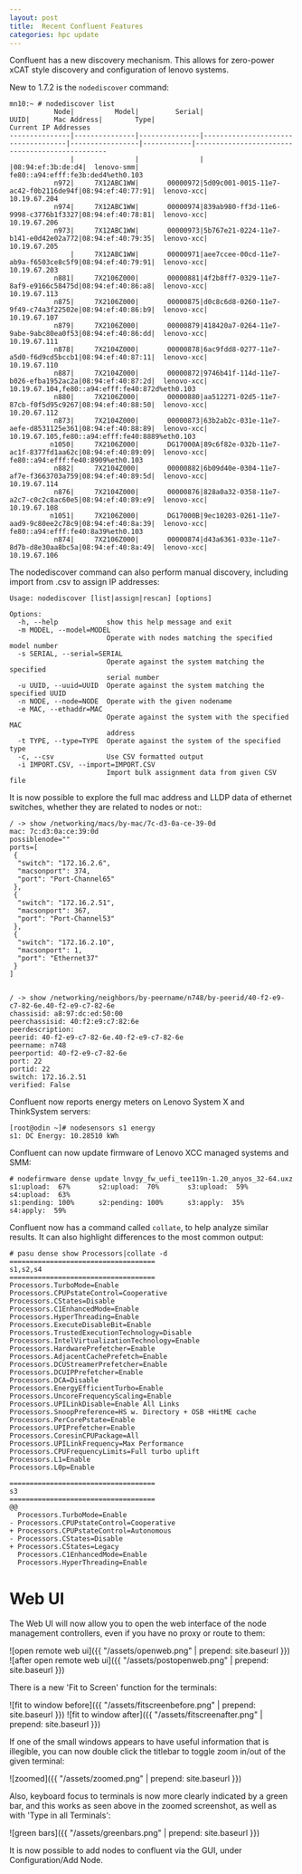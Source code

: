 ```yaml
---
layout: post
title:  Recent Confluent Features
categories: hpc update
---
```


Confluent has a new discovery mechanism.  This allows for zero-power xCAT style discovery and configuration of lenovo systems.

New to 1.7.2 is the `nodediscover` command:
```
mn10:~ # nodediscover list
           Node|          Model|         Serial|                                UUID|      Mac Address|        Type|                            Current IP Addresses
---------------|---------------|---------------|------------------------------------|-----------------|------------|------------------------------------------------
               |               |               |                                    |08:94:ef:3b:de:d4|  lenovo-smm|               fe80::a94:efff:fe3b:ded4%eth0.103
           n972|     7X12ABC1WW|       00000972|5d09c001-0015-11e7-ac42-f0b2116de94f|08:94:ef:40:77:91|  lenovo-xcc|                                    10.19.67.204
           n974|     7X12ABC1WW|       00000974|839ab980-ff3d-11e6-9998-c3776b1f3327|08:94:ef:40:78:81|  lenovo-xcc|                                    10.19.67.206
           n973|     7X12ABC1WW|       00000973|5b767e21-0224-11e7-b141-e0d42e02a772|08:94:ef:40:79:35|  lenovo-xcc|                                    10.19.67.205
               |     7X12ABC1WW|       00000971|aee7ccee-00cd-11e7-ab9a-f6503ce8c5f9|08:94:ef:40:79:91|  lenovo-xcc|                                    10.19.67.203
           n881|     7X2106Z000|       00000881|4f2b8ff7-0329-11e7-8af9-e9166c58475d|08:94:ef:40:86:a8|  lenovo-xcc|                                    10.19.67.113
           n875|     7X2106Z000|       00000875|d0c8c6d8-0260-11e7-9f49-c74a3f22502e|08:94:ef:40:86:b9|  lenovo-xcc|                                    10.19.67.107
           n879|     7X2106Z000|       00000879|418420a7-0264-11e7-9abe-9abc80ea0f53|08:94:ef:40:86:dd|  lenovo-xcc|                                    10.19.67.111
           n878|     7X2104Z000|       00000878|6ac9fdd8-0277-11e7-a5d0-f6d9cd5bccb1|08:94:ef:40:87:11|  lenovo-xcc|                                    10.19.67.110
           n887|     7X2104Z000|       00000872|9746b41f-114d-11e7-b026-efba1952ac2a|08:94:ef:40:87:2d|  lenovo-xcc|  10.19.67.104,fe80::a94:efff:fe40:872d%eth0.103
           n880|     7X2106Z000|       00000880|aa512271-02d5-11e7-87cb-f0f5d95c9267|08:94:ef:40:88:50|  lenovo-xcc|                                    10.20.67.112
           n873|     7X2104Z000|       00000873|63b2ab2c-031e-11e7-aefe-d8531125e361|08:94:ef:40:88:89|  lenovo-xcc|  10.19.67.105,fe80::a94:efff:fe40:8889%eth0.103
          n1050|     7X2106Z000|       DG17000A|89c6f82e-032b-11e7-ac1f-8377fd1aa62c|08:94:ef:40:89:09|  lenovo-xcc|               fe80::a94:efff:fe40:8909%eth0.103
           n882|     7X2104Z000|       00000882|6b09d40e-0304-11e7-af7e-f3663703a759|08:94:ef:40:89:5d|  lenovo-xcc|                                    10.19.67.114
           n876|     7X2104Z000|       00000876|828a0a32-0358-11e7-a2c7-c0c2c8ac60e5|08:94:ef:40:89:e9|  lenovo-xcc|                                    10.19.67.108
          n1051|     7X2106Z000|       DG17000B|9ec10203-0261-11e7-aad9-9c80ee2c78c9|08:94:ef:40:8a:39|  lenovo-xcc|               fe80::a94:efff:fe40:8a39%eth0.103
           n874|     7X2106Z000|       00000874|d43a6361-033e-11e7-8d7b-d8e30aa8bc5a|08:94:ef:40:8a:49|  lenovo-xcc|                                    10.19.67.106
```

The nodediscover command can also perform manual discovery, including import from .csv to assign IP addresses:

```
Usage: nodediscover [list|assign|rescan] [options]

Options:
  -h, --help            show this help message and exit
  -m MODEL, --model=MODEL
                        Operate with nodes matching the specified model number
  -s SERIAL, --serial=SERIAL
                        Operate against the system matching the specified
                        serial number
  -u UUID, --uuid=UUID  Operate against the system matching the specified UUID
  -n NODE, --node=NODE  Operate with the given nodename
  -e MAC, --ethaddr=MAC
                        Operate against the system with the specified MAC
                        address
  -t TYPE, --type=TYPE  Operate against the system of the specified type
  -c, --csv             Use CSV formatted output
  -i IMPORT.CSV, --import=IMPORT.CSV
                        Import bulk assignment data from given CSV file
```


It is now possible to explore the full mac address and LLDP data of ethernet switches, whether they are related to nodes or not::

```
/ -> show /networking/macs/by-mac/7c-d3-0a-ce-39-0d
mac: 7c:d3:0a:ce:39:0d
possiblenode=""
ports=[
 {
  "switch": "172.16.2.6", 
  "macsonport": 374, 
  "port": "Port-Channel65"
 }, 
 {
  "switch": "172.16.2.51", 
  "macsonport": 367, 
  "port": "Port-Channel53"
 }, 
 {
  "switch": "172.16.2.10", 
  "macsonport": 1, 
  "port": "Ethernet37"
 }
]


/ -> show /networking/neighbors/by-peername/n748/by-peerid/40-f2-e9-c7-82-6e.40-f2-e9-c7-82-6e
chassisid: a8:97:dc:ed:50:00
peerchassisid: 40:f2:e9:c7:82:6e
peerdescription: 
peerid: 40-f2-e9-c7-82-6e.40-f2-e9-c7-82-6e
peername: n748
peerportid: 40-f2-e9-c7-82-6e
port: 22
portid: 22
switch: 172.16.2.51
verified: False
```


Confluent now reports energy meters on Lenovo System X and ThinkSystem servers:

    [root@odin ~]# nodesensors s1 energy
    s1: DC Energy: 10.28510 kWh

Confluent can now update firmware of Lenovo XCC managed systems and SMM:

    # nodefirmware dense update lnvgy_fw_uefi_tee119n-1.20_anyos_32-64.uxz 
    s1:upload:  67%       s2:upload:  70%       s3:upload:  59%       s4:upload:  63%       
    s1:pending: 100%      s2:pending: 100%      s3:apply:  35%        s4:apply:  59%        

Confluent now has a command called `collate`, to help analyze similar results.  It 
can also highlight differences to the most common output:

```
# pasu dense show Processors|collate -d
====================================
s1,s2,s4
====================================
Processors.TurboMode=Enable
Processors.CPUPstateControl=Cooperative
Processors.CStates=Disable
Processors.C1EnhancedMode=Enable
Processors.HyperThreading=Enable
Processors.ExecuteDisableBit=Enable
Processors.TrustedExecutionTechnology=Disable
Processors.IntelVirtualizationTechnology=Enable
Processors.HardwarePrefetcher=Enable
Processors.AdjacentCachePrefetch=Enable
Processors.DCUStreamerPrefetcher=Enable
Processors.DCUIPPrefetcher=Enable
Processors.DCA=Disable
Processors.EnergyEfficientTurbo=Enable
Processors.UncoreFrequencyScaling=Enable
Processors.UPILinkDisable=Enable All Links
Processors.SnoopPreference=HS w. Directory + OSB +HitME cache
Processors.PerCorePstate=Enable
Processors.UPIPrefetcher=Enable
Processors.CoresinCPUPackage=All
Processors.UPILinkFrequency=Max Performance
Processors.CPUFrequencyLimits=Full turbo uplift
Processors.L1=Enable
Processors.L0p=Enable

====================================
s3
====================================
@@
  Processors.TurboMode=Enable
- Processors.CPUPstateControl=Cooperative
+ Processors.CPUPstateControl=Autonomous
- Processors.CStates=Disable
+ Processors.CStates=Legacy
  Processors.C1EnhancedMode=Enable
  Processors.HyperThreading=Enable
```

Web UI
==========

The Web UI will now allow you to open the web interface of the node management controllers,
even if you have no proxy or route to them:

![open remote web ui]({{ "/assets/openweb.png" | prepend: site.baseurl }})
![after open remote web ui]({{ "/assets/postopenweb.png" | prepend: site.baseurl }})

There is a new 'Fit to Screen' function for the terminals:

![fit to window before]({{ "/assets/fitscreenbefore.png" | prepend: site.baseurl }})
![fit to window after]({{ "/assets/fitscreenafter.png" | prepend: site.baseurl }})

If one of the small windows appears to have useful information that is illegible, you can now double click the
titlebar to toggle zoom in/out of the given terminal:

![zoomed]({{ "/assets/zoomed.png" | prepend: site.baseurl }})

Also, keyboard focus to terminals is now more clearly indicated by a green bar, and this works as seen above in the zoomed
screenshot, as well as with 'Type in all Terminals':

![green bars]({{ "/assets/greenbars.png" | prepend: site.baseurl }})

It is now possible to add nodes to confluent via the GUI, under Configuration/Add Node.
